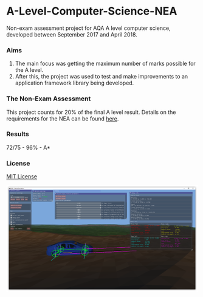 # A-Level-Computer-Science-NEA
Non-exam assessment project for AQA A level computer science, developed between September 2017 and April 2018.

### Aims
1. The main focus was getting the maximum number of marks possible for the A level.
2. After this, the project was used to test and make improvements to an application framework library being developed. 

### The Non-Exam Assessment
This project counts for 20% of the final A level result. Details on the requirements for the NEA can be found [here](http://filestore.aqa.org.uk/resources/computing/AQA-7517-NEA-GUIDE.PDF).

### Results
72/75 - 96% - A*

### License
[MIT License](https://github.com/lbowes/A-Level-Computer-Science-NEA/blob/master/LICENSE)

![](VehiclePhysicsSim/screenshots/screenshot.png)
